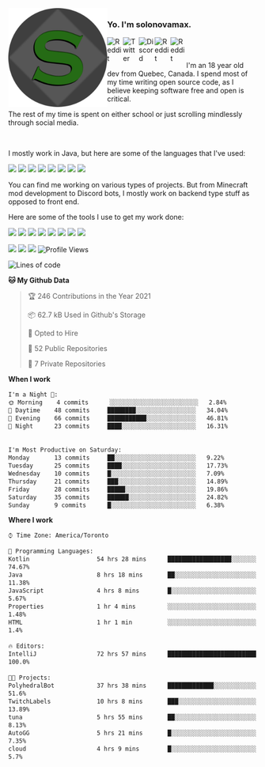 <!-- dummy -->

<img align="left" alt="Avatar" width="200px" src="https://raw.githubusercontent.com/solonovamax/solonovamax/main/solonovamax-circle.png" />

### Yo. I'm solonovamax.

<a href="https://gitlab.com/solonovamax">
    <img align="left" alt="Reddit" width="32px" src="https://img.icons8.com/color/2x/gitlab.png">
</a>

<a href="https://twitter.com/solonovamax">
    <img align="left" alt="Twitter" width="32px" src="https://img.icons8.com/color/2x/twitter.png">
</a>

<a href="https://discord.gg/YFSQ4cF">
    <img align="left" alt="Discord" width="32px" src="https://img.icons8.com/color/2x/discord-logo.png">
</a>

<!-- <a href="https://twitch.tv/solonovamax">
    <img align="left" alt="Twitch" width="32px" src="https://img.icons8.com/color/2x/twitch.png">
</a> -->

<a href="https://reddit.com/u/solonovamax">
    <img align="left" alt="Reddit" width="32px" src="https://img.icons8.com/color/2x/reddit.png">
</a>

<a href="https://www.youtube.com/channel/UCTxCeyGu41WfEBT8mXpjHMA">
    <img align="left" alt="Reddit" width="32px" src="https://img.icons8.com/color/2x/youtube.png">
</a>

<!-- <a href="https://open.spotify.com/user/solonovamax">
    <img align="left" alt="Spotify" width="32px" src="https://img.icons8.com/color/2x/spotify.png">
</a> -->

<br />
<br />

I'm an 18 year old dev from Quebec, Canada.
I spend most of my time writing open source code, as I believe keeping software free and open is critical.

The rest of my time is spent on either school or just scrolling mindlessly through social media.

<br/>

I mostly work in Java, but here are some of the languages that I've used:

<code><img height="20" src="https://img.icons8.com/color/1x/java-coffee-cup-logo.png"></code>
<code><img height="20" src="https://img.icons8.com/color/1x/kotlin.png"></code>
<code><img height="20" src="https://img.icons8.com/color/1x/javascript.png"></code>
<code><img height="20" src="https://img.icons8.com/color/1x/nodejs.png"></code>
<code><img height="20" src="https://img.icons8.com/color/1x/python.png"></code>
<code><img height="20" src="https://img.icons8.com/color/1x/html-5.png"></code>
<code><img height="20" src="https://img.icons8.com/color/1x/css3.png"></code>
<code><img height="20" src="https://img.icons8.com/color/1x/graphql.png"></code>

You can find me working on various types of projects.
But from Minecraft mod development to Discord bots, I mostly work on backend type stuff as opposed to front end.

Here are some of the tools I use to get my work done:

<code><img height="20" src="https://img.icons8.com/material/1x/intellij-idea.png"></code>
<code><img height="20" src="https://img.icons8.com/color/1x/git.png"></code>
<code><img height="20" src="https://img.icons8.com/color/1x/docker.png"></code>
<code><img height="20" src="https://img.icons8.com/color/1x/linux.png"></code>
<code><img height="20" src="https://img.icons8.com/color/1x/mongodb.png"></code>
<code><img height="20" src="https://img.icons8.com/metro/1x/mysql.png"></code>
<code><img height="20" src="https://img.icons8.com/fluent/1x/console.png"></code>
<code><img height="20" src="https://img.icons8.com/color/1x/open-source.png"></code>

![](https://img.shields.io/badge/OS-Linux-informational?style=flat&logo=Arch%20Linux&logoColor=white&color=007ec6)
![](https://img.shields.io/badge/Editor-IntelliJ%20Idea-informational?style=flat&logo=IntelliJ%20Idea&logoColor=white&color=007ec6)
![](https://img.shields.io/badge/Main%20Languages-Java%20%26%20Kotlin-informational?style=flat&logo=Java&logoColor=white&color=007ec6)
![Profile Views](https://komarev.com/ghpvc/?username=solonovamax&color=blue&style=flat)








<!--START_SECTION:waka-->
![Lines of code](https://img.shields.io/badge/From%20Hello%20World%20I%27ve%20Written-29500%20lines%20of%20code-blue)

**🐱 My Github Data** 

> 🏆 246 Contributions in the Year 2021
 > 
> 📦 62.7 kB Used in Github's Storage 
 > 
> 💼 Opted to Hire
 > 
> 📜 52 Public Repositories 
 > 
> 🔑 7 Private Repositories  
 > 
**When I work** 

```text
I'm a Night 🦉: 
🌞 Morning    4 commits      ░░░░░░░░░░░░░░░░░░░░░░░░░   2.84% 
🌆 Daytime    48 commits     ████████░░░░░░░░░░░░░░░░░   34.04% 
🌃 Evening    66 commits     ███████████░░░░░░░░░░░░░░   46.81% 
🌙 Night      23 commits     ████░░░░░░░░░░░░░░░░░░░░░   16.31%


I'm Most Productive on Saturday: 
Monday       13 commits     ██░░░░░░░░░░░░░░░░░░░░░░░   9.22% 
Tuesday      25 commits     ████░░░░░░░░░░░░░░░░░░░░░   17.73% 
Wednesday    10 commits     █░░░░░░░░░░░░░░░░░░░░░░░░   7.09% 
Thursday     21 commits     ███░░░░░░░░░░░░░░░░░░░░░░   14.89% 
Friday       28 commits     █████░░░░░░░░░░░░░░░░░░░░   19.86% 
Saturday     35 commits     ██████░░░░░░░░░░░░░░░░░░░   24.82% 
Sunday       9 commits      █░░░░░░░░░░░░░░░░░░░░░░░░   6.38%

```


**Where I work** 

```text
⌚︎ Time Zone: America/Toronto

💬 Programming Languages: 
Kotlin                   54 hrs 28 mins      ██████████████████░░░░░░░   74.67% 
Java                     8 hrs 18 mins       ██░░░░░░░░░░░░░░░░░░░░░░░   11.38% 
JavaScript               4 hrs 8 mins        █░░░░░░░░░░░░░░░░░░░░░░░░   5.67% 
Properties               1 hr 4 mins         ░░░░░░░░░░░░░░░░░░░░░░░░░   1.48% 
HTML                     1 hr 1 min          ░░░░░░░░░░░░░░░░░░░░░░░░░   1.4%

🔥 Editors: 
IntelliJ                 72 hrs 57 mins      █████████████████████████   100.0%

🐱‍💻 Projects: 
PolyhedralBot            37 hrs 38 mins      █████████████░░░░░░░░░░░░   51.6% 
TwitchLabels             10 hrs 8 mins       ███░░░░░░░░░░░░░░░░░░░░░░   13.89% 
tuna                     5 hrs 55 mins       ██░░░░░░░░░░░░░░░░░░░░░░░   8.13% 
AutoGG                   5 hrs 21 mins       █░░░░░░░░░░░░░░░░░░░░░░░░   7.35% 
cloud                    4 hrs 9 mins        █░░░░░░░░░░░░░░░░░░░░░░░░   5.7%

```


<!--END_SECTION:waka-->

<!--
**solonovamax/solonovamax** is a ✨ _special_ ✨ repository because its `README.md` (this file) appears on your GitHub profile.

Here are some ideas to get you started:

- 🔭 I’m currently working on ...
- 🌱 I’m currently learning ...
- 👯 I’m looking to collaborate on ...
- 🤔 I’m looking for help with ...
- 💬 Ask me about ...
- 📫 How to reach me: ...
- 😄 Pronouns: ...
- ⚡ Fun fact: ...
-->
